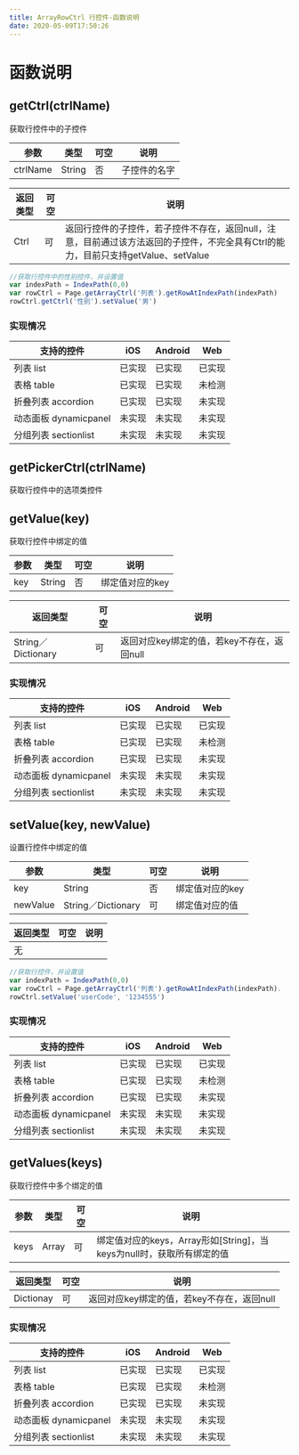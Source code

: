 ```yaml
---
title: ArrayRowCtrl 行控件-函数说明
date: 2020-05-09T17:50:26
---
```


# 函数说明

## **getCtrl(ctrlName)**

获取行控件中的子控件

|参数|类型|可空|说明|
|---|---|---|---|
|ctrlName|String|否|子控件的名字|

|返回类型|可空|说明|
|---|---|---|
|Ctrl|可|返回行控件的子控件，若子控件不存在，返回null，注意，目前通过该方法返回的子控件，不完全具有Ctrl的能力，目前只支持getValue、setValue|

```js
//获取行控件中的性别控件，并设置值
var indexPath = IndexPath(0,0)
var rowCtrl = Page.getArrayCtrl('列表').getRowAtIndexPath(indexPath)
rowCtrl.getCtrl('性别').setValue('男')
```

### 实现情况

|支持的控件|iOS|Android|Web|
|---|---|---|---|
|列表 list|<font>已实现</font>|<font>已实现</font>|<font>已实现</font>|
|表格 table|<font>已实现</font>|<font>已实现</font>|<font>未检测</font>|
|折叠列表 accordion|<font>已实现</font>|<font>已实现</font>|<font>未实现</font>|
|动态面板 dynamicpanel|<font>未实现</font>|<font>未实现</font>|<font>未实现</font>|
|分组列表 sectionlist|<font>未实现</font>|<font>未实现</font>|<font>未实现</font>|

## **getPickerCtrl(ctrlName)**

获取行控件中的选项类控件

## getValue(key)

获取行控件中绑定的值

|参数|类型|可空|说明|
|---|---|---|---|
|key|String|否|绑定值对应的key|

|返回类型|可空|说明|
|---|---|---|
|String／Dictionary|可|返回对应key绑定的值，若key不存在，返回null|

### 实现情况

|支持的控件|iOS|Android|Web|
|---|---|---|---|
|列表 list|<font>已实现</font>|<font>已实现</font>|<font>已实现</font>|
|表格 table|<font>已实现</font>|<font>已实现</font>|<font>未检测</font>|
|折叠列表 accordion|<font>已实现</font>|<font>已实现</font>|<font>未实现</font>|
|动态面板 dynamicpanel|<font>未实现</font>|<font>未实现</font>|<font>未实现</font>|
|分组列表 sectionlist|<font>未实现</font>|<font>未实现</font>|<font>未实现</font>|

## setValue(key, newValue)

设置行控件中绑定的值

|参数|类型|可空|说明|
|---|---|---|---|
|key|String|否|绑定值对应的key|
|newValue|String／Dictionary|可|绑定值对应的值|

|返回类型|可空|说明|
|---|---|---|
|无|||

```js
//获取行控件，并设置值
var indexPath = IndexPath(0,0)
var rowCtrl = Page.getArrayCtrl('列表').getRowAtIndexPath(indexPath).
rowCtrl.setValue('userCode', '1234555')
```

### 实现情况

|支持的控件|iOS|Android|Web|
|---|---|---|---|
|列表 list|<font>已实现</font>|<font>已实现</font>|<font>已实现</font>|
|表格 table|<font>已实现</font>|<font>已实现</font>|<font>未检测</font>|
|折叠列表 accordion|<font>已实现</font>|<font>已实现</font>|<font>未实现</font>|
|动态面板 dynamicpanel|<font>未实现</font>|<font>未实现</font>|<font>未实现</font>|
|分组列表 sectionlist|<font>未实现</font>|<font>未实现</font>|<font>未实现</font>|

## getValues(keys)

获取行控件中多个绑定的值

|参数|类型|可空|说明|
|---|---|---|---|
|keys|Array|可|绑定值对应的keys，Array形如\[String\]，当keys为null时，获取所有绑定的值|

|返回类型|可空|说明|
|---|---|---|
|Dictionay|可|返回对应key绑定的值，若key不存在，返回null|

### 实现情况

|支持的控件|iOS|Android|Web|
|---|---|---|---|
|列表 list|<font>已实现</font>|<font>已实现</font>|<font>已实现</font>|
|表格 table|<font>已实现</font>|<font>已实现</font>|<font>未检测</font>|
|折叠列表 accordion|<font>已实现</font>|<font>已实现</font>|<font>未实现</font>|
|动态面板 dynamicpanel|<font>未实现</font>|<font>未实现</font>|<font>未实现</font>|
|分组列表 sectionlist|<font>未实现</font>|<font>未实现</font>|<font>未实现</font>|